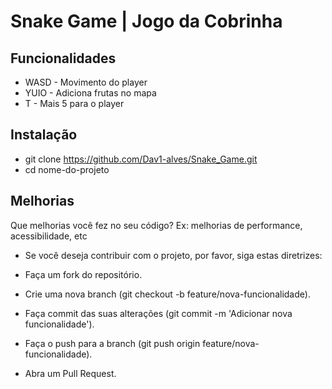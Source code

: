 
# Snake Game | Jogo da Cobrinha




## Funcionalidades

 - WASD - Movimento do player
 - YUIO - Adiciona frutas no mapa
 - T - Mais 5 para o player

## Instalação

 - git clone https://github.com/Dav1-alves/Snake_Game.git
 - cd nome-do-projeto
    
## Melhorias

Que melhorias você fez no seu código? Ex: melhorias de performance, acessibilidade, etc

- Se você deseja contribuir com o projeto, por favor, siga estas diretrizes:

- Faça um fork do repositório.
- Crie uma nova branch (git checkout -b feature/nova-funcionalidade).
- Faça commit das suas alterações (git commit -m 'Adicionar nova funcionalidade').
- Faça o push para a branch (git push origin feature/nova-funcionalidade).
- Abra um Pull Request.

